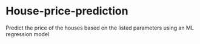 # House-price-prediction
Predict the price of the houses based on the listed parameters using an ML regression model
